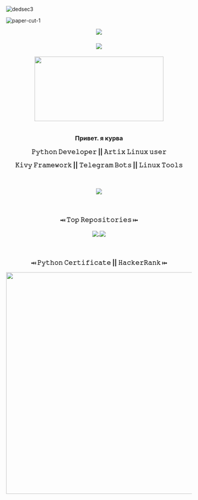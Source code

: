 <!-- Intro text -->
![dedsec3](https://user-images.githubusercontent.com/118578799/233756369-d71b06a0-2dbe-41fe-b351-22ba2ad12b77.png)

![paper-cut-1](https://user-images.githubusercontent.com/118578799/233756342-830e93d3-1574-4cda-a2e8-988a0c02c280.png)

<p align="center">
    <a href="https://Kourva.github.io"> 
        <img src="https://readme-typing-svg.demolab.com?font=Share+Tech+Mono+&pause=1000&color=F7F7F7&width=500&lines=FuNcTiOn+DeDsEc+%7BCiTyOs%7D%3A+PuT+-%3E+JoIn+DeDsEc+NoW" />
    </a>

</p>


<!-- Trophies -->
<h3 align="center">
    <img align="center" src="https://github-profile-trophy.vercel.app/?username=Kourva&theme=oldie&no-bg=true&no-frame=false&column=6&row=1&margin-w=10" />
    <br><br>
    <img align="center" src="https://user-images.githubusercontent.com/118578799/233756931-3b1075da-8e89-4b01-bab5-72865eeeb731.png" width=350 height=175 />
    <br><br>
    <p> Привет. я курва </p>
    <p> 𝙿𝚢𝚝𝚑𝚘𝚗 𝙳𝚎𝚟𝚎𝚕𝚘𝚙𝚎𝚛 || 𝙰𝚛𝚝𝚒𝚡 𝙻𝚒𝚗𝚞𝚡 𝚞𝚜𝚎𝚛 </p> 
    <p> 𝙺𝚒𝚟𝚢 𝙵𝚛𝚊𝚖𝚎𝚠𝚘𝚛𝚔 || 𝚃𝚎𝚕𝚎𝚐𝚛𝚊𝚖 𝙱𝚘𝚝𝚜 || 𝙻𝚒𝚗𝚞𝚡 𝚃𝚘𝚘𝚕𝚜 </p>
    <br>
    
</h3>

<!-- Streak stats -->
<p align="center">
<img align="center" src="https://streak-stats.demolab.com?user=Kourva&theme=black-ice&hide_border=true&border_radius=5&locale=ru&mode=weekly&card_width=550&background=00000000&ring=EBEBEB&currStreakLabel=C3C3C3&fire=FF0000" />
</p>

<!-- Extra pins -->
<h3 align="center">
    <br>
    <p> ⤟ 𝚃𝚘𝚙 𝚁𝚎𝚙𝚘𝚜𝚒𝚝𝚘𝚛𝚒𝚎𝚜 ⤠ </p>
    <a href="https://github.com/Kourva/V2rayDoprax">
        <img align="center" src="https://github-readme-stats-git-masterrstaa-rickstaa.vercel.app/api/pin/?username=Kourva&repo=V2rayDoprax&theme=transparent&show_owner=true" />
    </a>
    <a href="https://github.com/Kourva/V2Paste">
        <img align="center" src="https://github-readme-stats-git-masterrstaa-rickstaa.vercel.app/api/pin/?username=Kourva&repo=V2Paste&theme=transparent&show_owner=true" />
    </a>
</h3>

<h3 align="center">
    <br>
    <p>⤟ 𝙿𝚢𝚝𝚑𝚘𝚗 𝙲𝚎𝚛𝚝𝚒𝚏𝚒𝚌𝚊𝚝𝚎 || 𝙷𝚊𝚌𝚔𝚎𝚛𝚁𝚊𝚗𝚔 ⤠</p>
    <p align="center">
        <a href="https://www.hackerrank.com/certificates/c3daf8efff6a">
            <img src="https://user-images.githubusercontent.com/118578799/233812176-983a8253-d161-4a1e-a336-0db76fcc15e2.png" width=600 heigth=450/>
        </a>
    </p>
</h3>

<br><br>
    
<!-- <img align="center" src="https://user-images.githubusercontent.com/118578799/221409729-aa10d723-4008-478d-8a15-62bfae011c4d.svg" /> -->
